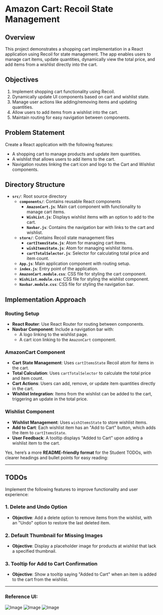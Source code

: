 # Amazon Cart: Recoil State Management

## Overview

This project demonstrates a shopping cart implementation in a React application using Recoil for state management. The app enables users to manage cart items, update quantities, dynamically view the total price, and add items from a wishlist directly into the cart.

## Objectives

1. Implement shopping cart functionality using Recoil.
2. Dynamically update UI components based on cart and wishlist state.
3. Manage user actions like adding/removing items and updating quantities.
4. Allow users to add items from a wishlist into the cart.
5. Maintain routing for easy navigation between components.

## Problem Statement

Create a React application with the following features:
- A shopping cart to manage products and update item quantities.
- A wishlist that allows users to add items to the cart.
- Navigation routes linking the cart icon and logo to the Cart and Wishlist components.

## Directory Structure

- **`src/`**: Root source directory
  - **`components/`**: Contains reusable React components
    - **`AmazonCart.js`**: Main cart component with functionality to manage cart items.
    - **`WishList.js`**: Displays wishlist items with an option to add to the cart.
    - **`Navbar.js`**: Contains the navigation bar with links to the cart and wishlist.
  - **`store/`**: Contains Recoil state management files
    - **`cartItemsState.js`**: Atom for managing cart items.
    - **`wishItemsState.js`**: Atom for managing wishlist items.
    - **`cartTotalSelector.js`**: Selector for calculating total price and item count.
  - **`App.js`**: Main application component with routing setup.
  - **`index.js`**: Entry point of the application.
  - **`AmazonCart.module.css`**: CSS file for styling the cart component.
  - **`WishList.module.css`**: CSS file for styling the wishlist component.
  - **`Navbar.module.css`**: CSS file for styling the navigation bar.

## Implementation Approach

### Routing Setup

- **React Router**: Use React Router for routing between components.
- **Navbar Component**: Include a navigation bar with:
  - A logo linking to the wishlist page.
  - A cart icon linking to the `AmazonCart` component.
  

### AmazonCart Component

- **Cart State Management**: Uses `cartItemsState` Recoil atom for items in the cart.
- **Total Calculation**: Uses `cartTotalSelector` to calculate the total price and item count.
- **Cart Actions**: Users can add, remove, or update item quantities directly in the cart.
- **Wishlist Integration**: Items from the wishlist can be added to the cart, triggering an update in the total price.

### Wishlist Component

- **Wishlist Management**: Uses `wishItemsState` to store wishlist items.
- **Add to Cart**: Each wishlist item has an "Add to Cart" button, which adds the item to `cartItemsState`.
- **User Feedback**: A tooltip displays "Added to Cart" upon adding a wishlist item to the cart.

Yes, here’s a more **README-friendly format** for the Student TODOs, with clearer headings and bullet points for easy reading:

---

## TODOs

Implement the following features to improve functionality and user experience:

### 1. Delete and Undo Option
- **Objective**: Add a delete option to remove items from the wishlist, with an "Undo" option to restore the last deleted item.

### 2. Default Thumbnail for Missing Images
- **Objective**: Display a placeholder image for products at wishlist that lack a specified thumbnail.

### 3. Tooltip for Add to Cart Confirmation
- **Objective**: Show a tooltip saying "Added to Cart" when an item is added to the cart from the wishlist.

---

### Reference UI:

![Image](https://utfs.io/f/A8JZzw0Laf9jsWDdfREK4EWrL9nSe0giovIACkYzHDFRf3aM)
![Image](https://utfs.io/f/A8JZzw0Laf9j3K3HCB1eHnWBajspriovNKPtZG1MXc3mw4gR)
![Image](https://utfs.io/f/A8JZzw0Laf9jmKHTRVDI0gw2iSFX4st1yfhb5xDU6LKrBoHP)
